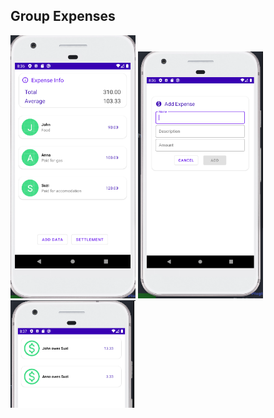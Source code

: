## Group Expenses

<img src="main.png" width=200 style="display:inline"/>     <img src="add_expense.png" width=200 style="display:inline"/>     <img src="settlement.png" width=200 style="display:inline"/>





